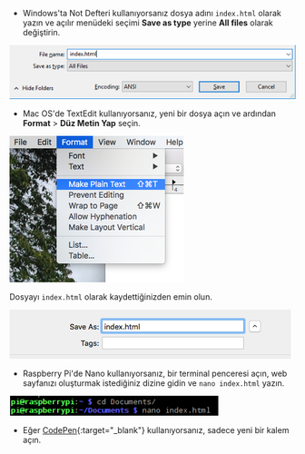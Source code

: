  -  Windows'ta Not Defteri kullanıyorsanız dosya adını `index.html` olarak yazın ve açılır menüdeki seçimi **Save as type** yerine **All files** olarak değiştirin.

  ![Not Defteri'ni kullanarak HTML olarak kaydet](images/save-as-html-notepad.png)

 - Mac OS'de TextEdit kullanıyorsanız, yeni bir dosya açın ve ardından **Format** > **Düz Metin Yap** seçin.

  ![Mac'de düz metin oluşturma](images/mac-make-plaintext.png)

  Dosyayı `index.html` olarak kaydettiğinizden emin olun.

  ![Mac'de HTML olarak kaydetme](images/mac-name-file.png)

 - Raspberry Pi'de Nano kullanıyorsanız, bir terminal penceresi açın, web sayfanızı oluşturmak istediğiniz dizine gidin ve `nano index.html` yazın.

  ![Nano'da HTML oluşturma](images/pi-html-nano.png)

 - Eğer [CodePen](http://codepen.io){:target="_blank"} kullanıyorsanız, sadece yeni bir kalem açın.
